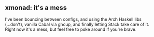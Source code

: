 ## xmonad: it's a mess

I've been bouncing between configs, and using the Arch Haskell libs (...don't), vanilla Cabal via ghcup, and finally letting Stack take care of it. Right now it's a mess, but feel free to poke around if you're brave.
